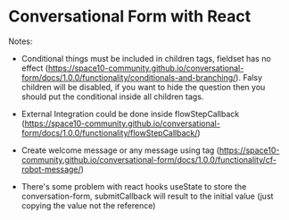 # Conversational Form with React

Notes: 
- Conditional things must be included in children tags, fieldset has no effect (<https://space10-community.github.io/conversational-form/docs/1.0.0/functionality/conditionals-and-branching/>). Falsy children will be disabled, if you want to hide the question then you should put the conditional inside all children tags.

- External Integration could be done inside flowStepCallback (<https://space10-community.github.io/conversational-form/docs/1.0.0/functionality/flowStepCallback/>)

- Create welcome message or any message using <cf-robot-message> tag (<https://space10-community.github.io/conversational-form/docs/1.0.0/functionality/cf-robot-message/>)

- There's some problem with react hooks useState to store the conversation-form, submitCallback will result to the initial value (just copying the value not the reference)